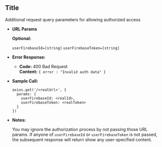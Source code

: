 **Title**
----
  Additional request query parameters for allowing authorized access


*  **URL Params**

   **Optional:**

   `userFirebaseId=[string]`
   `userFirebaseToken=[string]`


* **Error Response:**

  * **Code:** 400 Bad Request <br />
    **Content:** `{ error : "Invalid auth data" }`


* **Sample Call:**

  ```
  axios.get('/<realUrl>', {
    params: {
      userFirebaseId: <realId>,
      userFirebaseToken: <realToken>
    }
  })
  ```

* **Notes:**

  You may ignore the authorization process by not passing those URL params. If anyone of `userFirebaseId` or `userFirebaseToken` is not passed, the subsequent response will return show any user-specified content.
